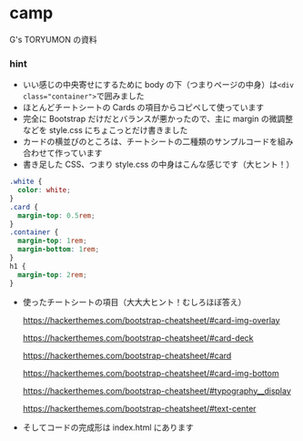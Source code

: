 # camp

G's TORYUMON の資料

### hint

- いい感じの中央寄せにするために body の下（つまりページの中身）は`<div class="container">`で囲みました
- ほとんどチートシートの Cards の項目からコピペして使っています
- 完全に Bootstrap だけだとバランスが悪かったので、主に margin の微調整などを style.css にちょこっとだけ書きました
- カードの横並びのところは、チートシートの二種類のサンプルコードを組み合わせて作っています
- 書き足した CSS、つまり style.css の中身はこんな感じです（大ヒント！）

```css
.white {
  color: white;
}
.card {
  margin-top: 0.5rem;
}
.container {
  margin-top: 1rem;
  margin-bottom: 1rem;
}
h1 {
  margin-top: 2rem;
}
```

- 使ったチートシートの項目（大大大ヒント！むしろほぼ答え）

  https://hackerthemes.com/bootstrap-cheatsheet/#card-img-overlay

  https://hackerthemes.com/bootstrap-cheatsheet/#card-deck

  https://hackerthemes.com/bootstrap-cheatsheet/#card

  https://hackerthemes.com/bootstrap-cheatsheet/#card-img-bottom

  https://hackerthemes.com/bootstrap-cheatsheet/#typography__display

  https://hackerthemes.com/bootstrap-cheatsheet/#text-center

- そしてコードの完成形は index.html にあります
